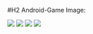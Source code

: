 #H2 Android-Game
Image:

![](https://github.com/ilinoa/Android-Game/blob/master/image/1.jpeg)
![](https://github.com/ilinoa/Android-Game/blob/master/image/2.jpeg)
![](https://github.com/ilinoa/Android-Game/blob/master/image/3.jpeg)
![](https://github.com/ilinoa/Android-Game/blob/master/image/4.jpeg)
